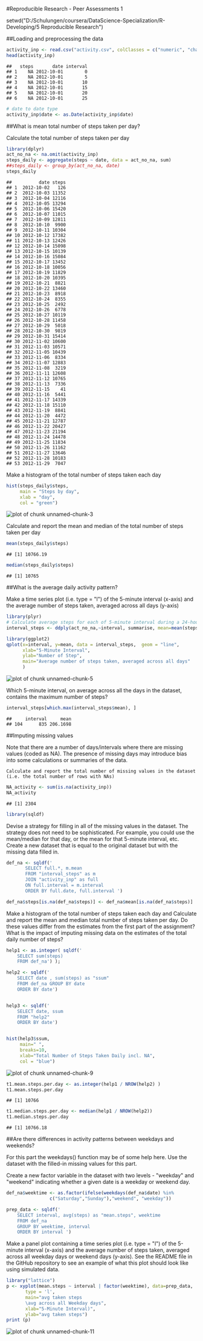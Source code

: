 

#Reproducible Research  -  Peer Assessments 1



setwd("D:/Schulungen/coursera/DataScience-Specialization/R-Developing/5 Reproducible Research")

##Loading and preprocessing the data


```r
activity_inp <- read.csv("activity.csv", colClasses = c("numeric", "character", "numeric"))
head(activity_inp)
```

```
##   steps       date interval
## 1    NA 2012-10-01        0
## 2    NA 2012-10-01        5
## 3    NA 2012-10-01       10
## 4    NA 2012-10-01       15
## 5    NA 2012-10-01       20
## 6    NA 2012-10-01       25
```

```r
# date to date type
activity_inp$date <- as.Date(activity_inp$date) 
```

##What is mean total number of steps taken per day?

Calculate the total number of steps taken per day


```r
library(dplyr)
act_no_na <- na.omit(activity_inp) 
steps_daily <- aggregate(steps ~ date, data = act_no_na, sum)
##steps_daily <- group_by(act_no_na, date)
steps_daily
```

```
##          date steps
## 1  2012-10-02   126
## 2  2012-10-03 11352
## 3  2012-10-04 12116
## 4  2012-10-05 13294
## 5  2012-10-06 15420
## 6  2012-10-07 11015
## 7  2012-10-09 12811
## 8  2012-10-10  9900
## 9  2012-10-11 10304
## 10 2012-10-12 17382
## 11 2012-10-13 12426
## 12 2012-10-14 15098
## 13 2012-10-15 10139
## 14 2012-10-16 15084
## 15 2012-10-17 13452
## 16 2012-10-18 10056
## 17 2012-10-19 11829
## 18 2012-10-20 10395
## 19 2012-10-21  8821
## 20 2012-10-22 13460
## 21 2012-10-23  8918
## 22 2012-10-24  8355
## 23 2012-10-25  2492
## 24 2012-10-26  6778
## 25 2012-10-27 10119
## 26 2012-10-28 11458
## 27 2012-10-29  5018
## 28 2012-10-30  9819
## 29 2012-10-31 15414
## 30 2012-11-02 10600
## 31 2012-11-03 10571
## 32 2012-11-05 10439
## 33 2012-11-06  8334
## 34 2012-11-07 12883
## 35 2012-11-08  3219
## 36 2012-11-11 12608
## 37 2012-11-12 10765
## 38 2012-11-13  7336
## 39 2012-11-15    41
## 40 2012-11-16  5441
## 41 2012-11-17 14339
## 42 2012-11-18 15110
## 43 2012-11-19  8841
## 44 2012-11-20  4472
## 45 2012-11-21 12787
## 46 2012-11-22 20427
## 47 2012-11-23 21194
## 48 2012-11-24 14478
## 49 2012-11-25 11834
## 50 2012-11-26 11162
## 51 2012-11-27 13646
## 52 2012-11-28 10183
## 53 2012-11-29  7047
```

Make a histogram of the total number of steps taken each day


```r
hist(steps_daily$steps, 
     main = "Steps by day", 
     xlab = "day", 
     col = "green")
```

![plot of chunk unnamed-chunk-3](figure/unnamed-chunk-3-1.png) 

Calculate and report the mean and median of the total number of steps taken per day


```r
mean(steps_daily$steps)
```

```
## [1] 10766.19
```

```r
median(steps_daily$steps)
```

```
## [1] 10765
```


##What is the average daily activity pattern?

Make a time series plot (i.e. type = "l") of the 5-minute interval (x-axis) and the average number of steps taken, averaged across all days (y-axis)



```r
library(plyr)
# Calculate average steps for each of 5-minute interval during a 24-hour period
interval_steps <- ddply(act_no_na,~interval, summarise, mean=mean(steps))

library(ggplot2)
qplot(x=interval, y=mean, data = interval_steps,  geom = "line",
      xlab="5-Minute Interval",
      ylab="Number of Step",
      main="Average number of steps taken, averaged across all days"
      )
```

![plot of chunk unnamed-chunk-5](figure/unnamed-chunk-5-1.png) 

Which 5-minute interval, on average across all the days in the dataset, contains the maximum number of steps?


```r
interval_steps[which.max(interval_steps$mean), ]
```

```
##     interval     mean
## 104      835 206.1698
```



##Imputing missing values

Note that there are a number of days/intervals where there are missing values (coded as NA). The presence of missing days may introduce bias into some calculations or summaries of the data.

    Calculate and report the total number of missing values in the dataset (i.e. the total number of rows with NAs)
    

```r
NA_activity <- sum(is.na(activity_inp))
NA_activity
```

```
## [1] 2304
```

```r
library(sqldf)
```

Devise a strategy for filling in all of the missing values in the dataset. The strategy does not need to be sophisticated. For example, you could use the mean/median for that day, or the mean for that 5-minute interval, etc.
Create a new dataset that is equal to the original dataset but with the missing data filled in.
    
    

```r
def_na <- sqldf('  
       SELECT full.*, m.mean
       FROM "interval_steps" as m
       JOIN "activity_inp" as full
       ON full.interval = m.interval 
       ORDER BY full.date, full.interval ') 

def_na$steps[is.na(def_na$steps)] <- def_na$mean[is.na(def_na$steps)]
```

Make a histogram of the total number of steps taken each day and Calculate and report the mean and median total number of steps taken per day. Do these values differ from the estimates from the first part of the assignment? What is the impact of imputing missing data on the estimates of the total daily number of steps?



```r
help1 <- as.integer( sqldf(' 
    SELECT sum(steps)  
    FROM def_na') );

help2 <- sqldf(' 
    SELECT date , sum(steps) as "ssum" 
    FROM def_na GROUP BY date 
    ORDER BY date') 


help3 <- sqldf('   
    SELECT date, ssum 
    FROM "help2"
    ORDER BY date') 


hist(help3$ssum, 
     main=" ",
     breaks=10,
     xlab="Total Number of Steps Taken Daily incl. NA",
     col = "blue")
```

![plot of chunk unnamed-chunk-9](figure/unnamed-chunk-9-1.png) 

```r
t1.mean.steps.per.day <- as.integer(help1 / NROW(help2) )
t1.mean.steps.per.day
```

```
## [1] 10766
```

```r
t1.median.steps.per.day <- median(help1 / NROW(help2))
t1.median.steps.per.day
```

```
## [1] 10766.18
```


##Are there differences in activity patterns between weekdays and weekends?

For this part the weekdays() function may be of some help here. Use the dataset with the filled-in missing values for this part.

Create a new factor variable in the dataset with two levels - "weekday" and "weekend" indicating whether a given date is a weekday or weekend day.





```r
def_na$weektime <- as.factor(ifelse(weekdays(def_na$date) %in% 
                c("Saturday","Sunday"),"weekend", "weekday"))

prep_data <- sqldf('   
    SELECT interval, avg(steps) as "mean.steps", weektime
    FROM def_na
    GROUP BY weektime, interval
    ORDER BY interval ')
```



Make a panel plot containing a time series plot (i.e. type = "l") of the 5-minute interval (x-axis) and the average number of steps taken, averaged across all weekday days or weekend days (y-axis). See the README file in the GitHub repository to see an example of what this plot should look like using simulated data.



```r
library("lattice")
p <- xyplot(mean.steps ~ interval | factor(weektime), data=prep_data, 
       type = 'l',
       main="avg taken steps 
       \avg across all Weekday days",
       xlab="5-Minute Interval)",
       ylab="avg taken steps")
print (p)  
```

![plot of chunk unnamed-chunk-11](figure/unnamed-chunk-11-1.png) 
